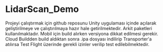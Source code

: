 # LidarScan_Demo

Projeyi çalıştırmak için github reposunu Unity uygulaması içinde açılarak geliştirilmeye ve çalıştırılmaya hazır hale getirilmektedir.
Arkit paketleri kullanılmaktadır.
Mobil için build alırken versiyona dikkat edilmesi gerekir.
Cloud Buildden build aldıktan sonra .ipa dosyası indilirip Transporter'a atılırsa Test Flight üzerinde gerekli izinler verilip test edilebilmektedir.
 
